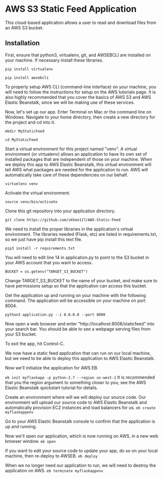 # AWS S3 Static Feed Application

This cloud-based application allows a user to read and download files from an AWS S3 bucket.

## Installation

First, ensure that python3, virtualenv, git, and AWSEBCLI are installed on your machine. If necessary install these libraries. 

```pip install virtualenv```

```pip install awsebcli```

To properly setup AWS CLI (command-line interface) on your machine, you will need to follow the instructions for setup on the AWS tutorials page. It is also highly recommended that you cover the basics of AWS S3 and AWS Elastic Beanstalk, since we will be making use of these services. 

Now, let's set up our app. Enter Terminal on Mac or the command line on Windows. Navigate to your home directory, then create a new directory for the project and cd into it.

```mkdir MyStaticFeed```

```cd MyStaticFeed```

Start a virtual environment for this project named "venv". A virtual environment (or virtualenv) allows an application to have its own set of installed packages that are independent of those on your machine. When we deploy this app to AWS Elastic Beanstalk, this virtual environment will tell AWS what packages are needed for the application to run. AWS will automatically take care of these dependencies on our behalf.  

```virtuelenv venv```

Activate the virtual environment.

```source venv/bin/activate```

Clone this git repository into your application directory.

```git clone https://github.com/skhan117/AWS-Static-Feed```

We need to install the proper libraries in the application's virtual environment. The libraries needed (Flask, etc) are listed in requirements.txt, so we just have pip install this text file. 

```pip3 install -r requirements.txt```

You will need to edit line 14 in application.py to point to the S3 bucket in your AWS account that you want to access.

```BUCKET = os.getenv("TARGET_S3_BUCKET")```

Change TARGET_S3_BUCKET to the name of your bucket, and make sure to have permissions setup so that the application can access this bucket.

Get the application up and running on your machine with the following command. The application will be accessible on your machine on port 8004.

```python3 application.py --i 0.0.0.0 --port 8008```

Now open a web browser and enter "http://localhost:8008/staticfeed" into your search bar. You should be able to see a webpage serving files from your S3 bucket. 

To exit the app, hit Control-C. 

We now have a static feed application that can run on our local machine, but we need to be able to deploy this application to AWS Elastic Beanstalk. 

Now we'll initialize the application for AWS EB. 

```eb init myflaskapp -p python-2.7 --region us-west-1```
It is recommended that you the region argument to something closer to you; see the AWS Elastic Beanstalk quickstart tutorial for details.

Create an environment where will we will deploy our source code. Our environment will upload our source code to AWS Elastic Beanstalk and automatically provision EC2 instances and load balancers for us.
```eb create myflaskappenv```

Go to your AWS Elastic Beanstalk console to confirm that the application is up and running. 

Now we'll open our application, which is now running on AWS, in a new web browser window. 
```eb open```

If you want to edit your source code to update your app, do so on your local machine, then re-deploy to AWSEB. 
```eb deploy```

When we no longer need our application to run, we will need to destroy the application on AWS. 
```eb terminate myflaskappenv```
